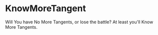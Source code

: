 # KnowMoreTangent
Will You have No More Tangents, or lose the battle? At least you'll Know More Tangents.
